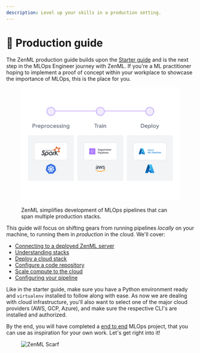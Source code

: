 ```yaml
---
description: Level up your skills in a production setting.
---
```


# 🐣 Production guide

The ZenML production guide builds upon the [Starter guide](../starter-guide/) and is the next step in the MLOps Engineer journey with ZenML. If you're a ML practitioner hoping to implement a proof of concept within your workplace to showcase the importance of MLOps, this is the place for you.

<figure><img src="../../.gitbook/assets/stack_showcase.png" alt=""><figcaption><p>ZenML simplifies development of MLOps pipelines that can span multiple production stacks.</p></figcaption></figure>

This guide will focus on shifting gears from running pipelines *locally* on your machine, to running them in *production* in the cloud. We'll cover:

- [Connecting to a deployed ZenML server](connect-deployed-zenml.md)
- [Understanding stacks](understand-stacks.md)
- [Deploy a cloud stack](cloud-stack.md)
- [Configure a code repository](connect-code-repository.md)
- [Scale compute to the cloud](scale-compute.md)
- [Configuring your pipeline](configure-pipeline.md)

Like in the starter guide, make sure you have a Python environment ready and `virtualenv` installed to follow along with ease. As now we are dealing with cloud infrastructure, you'll also want to select one of the major cloud providers (AWS, GCP, Azure), and make sure the respective CLI's are installed and authorized.

By the end, you will have completed a [end to end](end-to-end.md) MLOps project, that you can use as inspiration for your own work. Let's get right into it!

<!-- For scarf -->
<figure><img alt="ZenML Scarf" referrerpolicy="no-referrer-when-downgrade" src="https://static.scarf.sh/a.png?x-pxid=f0b4f458-0a54-4fcd-aa95-d5ee424815bc" /></figure>